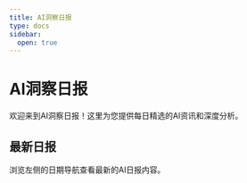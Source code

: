 ```yaml
---
title: AI洞察日报
type: docs
sidebar:
  open: true
---
```


# AI洞察日报

欢迎来到AI洞察日报！这里为您提供每日精选的AI资讯和深度分析。

## 最新日报

浏览左侧的日期导航查看最新的AI日报内容。

